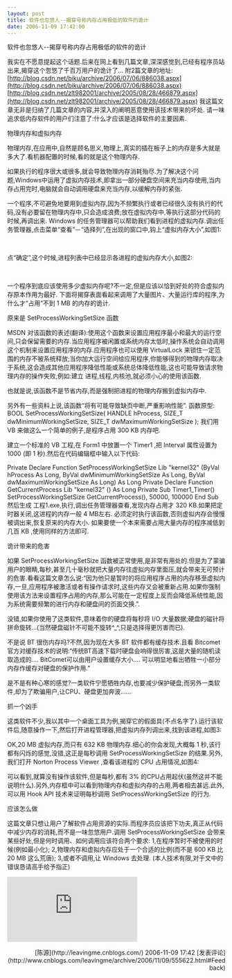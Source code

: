 ```yaml
---
layout: post
title: 软件也忽悠人--揭穿号称内存占用极低的软件的诡计
date: 2006-11-09 17:42:00
---
```

软件也忽悠人--揭穿号称内存占用极低的软件的诡计 

我实在不愿意提起这个话题.后来在网上看到几篇文章,深深感觉到,已经有程序员站出来,揭穿这个忽悠了千百万用户的诡计了...
附2篇文章的地址:
[http://blog.csdn.net/biku/archive/2006/07/06/886038.aspx](http://blog.csdn.net/biku/archive/2006/07/06/886038.aspx)
[http://blog.csdn.net/zlt982001/archive/2005/08/28/466879.aspx](http://blog.csdn.net/zlt982001/archive/2005/08/28/466879.aspx)
我这篇文章无非是归纳了几篇文章的内容,并深入的阐明恶意使用该技术带来的坏处.
请一味追求低内存软件的用户们注意了:什么才应该是选择软件的主要因素.

物理内存和虚拟内存

物理内存,在应用中,自然是顾名思义,物理上,真实的插在板子上的内存是多大就是多大了.看机器配置的时候,看的就是这个物理内存.

如果执行的程序很大或很多,就会导致物理内存消耗殆尽.为了解决这个问题,Windows中运用了虚拟内存技术,即拿出一部分硬盘空间来充当内存使用,当内存占用完时,电脑就会自动调用硬盘来充当内存,以缓解内存的紧张.

一个程序,不可避免地要用到虚拟内存,因为不频繁执行或者已经很久没有执行的代码,没有必要留在物理内存中,只会造成浪费;放在虚拟内存中,等执行这部分代码的时候,再调出来.
Windows 的任务管理器可以帮助我们看到进程的虚拟内存.调出任务管理器,点击菜单“查看”－“选择列”,在出现的窗口中,钩上“虚拟内存大小”,如图1:

&nbsp;

点“确定”,这个时候,进程列表中已经显示各进程的虚拟内存大小,如图2:

&nbsp;

一个程序到底应该使用多少虚拟内存呢?不一定,但是应该以恰到好处的符合虚拟内存原本作用为最好.
下面将揭穿表面看起来调用了大量图片、大量运行库的程序,为什么才“占用”不到 1 MB 的内存的诡计.

原来是 SetProcessWorkingSetSize 函数

MSDN 对该函数的表述(翻译):使用这个函数来设置应用程序最小和最大的运行空间,只会保留需要的内存.当应用程序被闲置或系统内存太低时,操作系统会自动调用这个机制来设置应用程序的内存.应用程序也可以使用 VirtualLock 来锁住一定范围的内存不被系统释放;当你加大运行空间给应用程序,你能够得到的物理内存取决于系统,这会造成其他应用程序降低性能或系统总体降低性能,这也可能导致请求物理内存的操作失败,例如:建立 进程,线程,内核池,就必须小心的使用该函数.

也就是说,该函数不是节省内存,而是强制把进程的物理内存搬到虚拟内存中.

另外有一些资料上说,该函数“将有可能导致缺页中断,严重影响性能”.
函数原型:
BOOL SetProcessWorkingSetSize(
HANDLE hProcess,
SIZE_T dwMinimumWorkingSetSize,
SIZE_T dwMaximumWorkingSetSize
);
我们用 VB 来做这么一个简单的例子,是程序占用 300 KB 内存吧.

建立一个标准的 VB 工程,在 Form1 中放置一个 Timer1 ,把 Interval 属性设置为 1000 (即 1 秒).然后在代码编辑框中输入以下代码:

Private Declare Function SetProcessWorkingSetSize Lib "kernel32" (ByVal hProcess As Long, ByVal dwMinimumWorkingSetSize As Long, ByVal dwMaximumWorkingSetSize As Long) As Long
Private Declare Function GetCurrentProcess Lib "kernel32" () As Long
Private Sub Timer1_Timer()
SetProcessWorkingSetSize GetCurrentProcess(), 50000, 100000
End Sub
然后生成 工程1.exe,执行,调出任务管理器查看,发现内存占用才 320 KB.如果把定时器关闭,这进程的内存一般 4 MB左右.
必须定时执行该函数,否则虚拟内存会慢慢被调出来,恢复原来的内存大小.
如果要使一个本来需要占用大量内存的程序减低到几百 KB ,使用同样的方法即可.

诡计带来的危害

如果 SetProcessWorkingSetSize 函数被正常使用,是非常有用处的.但是为了蒙骗用户的眼睛,每秒,甚至几十毫秒就把大量内存往虚拟内存里面压,就会带来无可预计的危害.看看这篇文章怎么说:“因为他只是暂时的将应用程序占用的内存移至虚拟内存,一旦,应用程序被激活或者有操作请求时,这些内存又会被重新占用.如果你强制使用该方法来设置程序占用的内存,那么可能在一定程度上反而会降低系统性能,因为系统需要频繁的进行内存和硬盘间的页面交换.”.

没错,如果你使用了这类软件,意味着你的硬盘将每秒将 I/O 大量数据;硬盘的磁针将拼命旋转...(当然硬盘磁针不可能不旋转^_^,只是选择得更厉害而已).

不是说 BT 很伤内存吗?不然,因为现在大多 BT 软件都有缓存技术.且看 Bitcomet 官方对缓存技术的说明:“传统BT高速下载时硬盘会响得很厉害,这是大量的随机读取造成的.... BitComet可以由用户设置缓存大小.... 可以明显地看出牺牲一小部分内存作缓存对硬盘的保护作用.”

是不是有种心寒的感觉?一类软件宁愿牺牲内存,也要减少保护硬盘;而另外一类软件,却为了欺骗用户,让CPU、硬盘更加奔波......

抓一个凶手

这类软件不少,我以其中一个桌面工具为例,揭穿它的假面具(不点名字了).运行该软件后,随意操作一下,然后打开进程管理器,把虚拟内存列调出来,找到该进程,如图3:

OK,20 MB 虚拟内存,而只有 632 KB 物理内存.细心的你会发现,大概每 1 秒,该行都有闪烁的感觉,没错,这正是每秒调用 SetProcessWorkingSetSize 的结果.另外,我们打开 Norton Process Viewer ,查看该进程的 CPU 占用情况,如图4:

可以看到,就算没有操作该软件,但是每秒,都有 3% 的CPU占用起伏(虽然这并不能说明什么).另外,内存框中可以看到物理内存和虚拟内存的占用,两者相去甚远.此外,可以用 Hook API 技术来证明每秒调用 SetProcessWorkingSetSize 的行为.

应该怎么做

这篇文章只想让用户了解软件占用资源的实际.而程序员应该把下功夫,真正从代码中减少内存的消耗,而不是一味忽悠用户.调用 SetProcessWorkingSetSize 会带来某些好处,但是何时调用、如何调用应该符合两个要求:
1,在程序暂时不被使用的时候(例如最小化);
2,物理内存和虚拟内存应处于一个合适的比例(而不是 600 KB 比 20 MB 这么荒唐);
3,或者不调用,让 Windows 去处理.
(本人技术有限,对于文中的错误恳请高手给予指正)&nbsp; 
&nbsp;

![](http://www.cnblogs.com/leavingme/aggbug/555622.html)

<div align="right">[陈源](http://leavingme.cnblogs.com/) 2006-11-09 17:42 [发表评论](http://www.cnblogs.com/leavingme/archive/2006/11/09/555622.html#Feedback)</div>